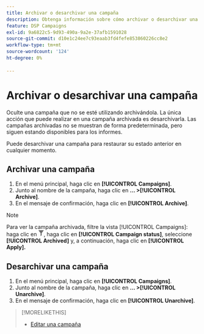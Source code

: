 ```yaml
---
title: Archivar o desarchivar una campaña
description: Obtenga información sobre cómo archivar o desarchivar una campaña.
feature: DSP Campaigns
exl-id: 9a6822c5-9d93-490a-9a2e-37afb1591028
source-git-commit: d10e1c24ee7c93eaab3fd4fefe853860226cc8e2
workflow-type: tm+mt
source-wordcount: '124'
ht-degree: 0%

---
```


# Archivar o desarchivar una campaña

Oculte una campaña que no se esté utilizando archivándola. La única acción que puede realizar en una campaña archivada es desarchivarla. Las campañas archivadas no se muestran de forma predeterminada, pero siguen estando disponibles para los informes.

Puede desarchivar una campaña para restaurar su estado anterior en cualquier momento.

## Archivar una campaña

1. En el menú principal, haga clic en **[!UICONTROL Campaigns]**.
1. Junto al nombre de la campaña, haga clic en **... >[!UICONTROL Archive]**.
1. En el mensaje de confirmación, haga clic en **[!UICONTROL Archive]**.

>[!NOTE]
>
>Para ver la campaña archivada, filtre la vista [!UICONTROL Campaigns]: haga clic en ![Botón de filtro](/help/dsp/assets/filter.png), haga clic en **[!UICONTROL Campaign status]**, seleccione **[!UICONTROL Archived]** y, a continuación, haga clic en **[!UICONTROL Apply].**

## Desarchivar una campaña

1. En el menú principal, haga clic en **[!UICONTROL Campaigns]**.
1. Junto al nombre de la campaña, haga clic en **... >[!UICONTROL Unarchive]**.
1. En el mensaje de confirmación, haga clic en **[!UICONTROL Unarchive]**.

>[!MORELIKETHIS]
>
>* [Editar una campaña](campaign-edit.md)

